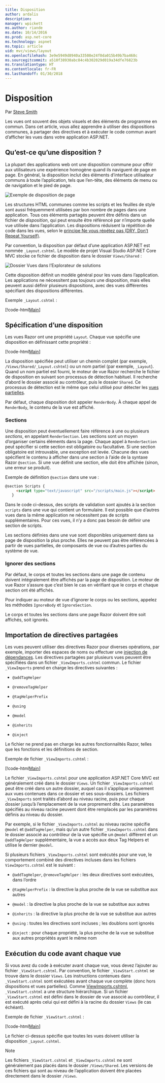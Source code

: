 ```yaml
---
title: Disposition
author: ardalis
description: 
manager: wpickett
ms.author: riande
ms.date: 10/14/2016
ms.prod: asp.net-core
ms.technology: aspnet
ms.topic: article
uid: mvc/views/layout
ms.openlocfilehash: 3e9e5949d8940a33508e24f0da015b49b7ba468c
ms.sourcegitcommit: a510f38930abc84c4b302029d019a34dfe76823b
ms.translationtype: HT
ms.contentlocale: fr-FR
ms.lasthandoff: 01/30/2018
---
```

# <a name="layout"></a>Disposition

Par [Steve Smith](https://ardalis.com/)

Les vues ont souvent des objets visuels et des éléments de programme en commun. Dans cet article, vous allez apprendre à utiliser des dispositions communes, à partager des directives et à exécuter le code commun avant d’afficher les vues dans votre application ASP.NET.

## <a name="what-is-a-layout"></a>Qu’est-ce qu’une disposition ?

La plupart des applications web ont une disposition commune pour offrir aux utilisateurs une expérience homogène quand ils naviguent de page en page. En général, la disposition inclut des éléments d’interface utilisateur communs à toute l’application, tels que l’en-tête, des éléments de menu ou de navigation et le pied de page.

![Exemple de disposition de page](layout/_static/page-layout.png)

Les structures HTML communes comme les scripts et les feuilles de style sont aussi fréquemment utilisées par bon nombre de pages dans une application. Tous ces éléments partagés peuvent être définis dans un fichier de *disposition*, qui peut ensuite être référencé par n’importe quelle vue utilisée dans l’application. Les dispositions réduisent la répétition de code dans les vues, selon le [principe Ne vous répétez pas (DRY, Don’t Repeat Yourself)](http://deviq.com/don-t-repeat-yourself/).

Par convention, la disposition par défaut d’une application ASP.NET est nommée `_Layout.cshtml`. Le modèle de projet Visual Studio ASP.NET Core MVC stocke ce fichier de disposition dans le dossier `Views/Shared` :

![Dossier Vues dans l’Explorateur de solutions](layout/_static/web-project-views.png)

Cette disposition définit un modèle général pour les vues dans l’application. Les applications ne nécessitent pas toujours une disposition, mais elles peuvent aussi définir plusieurs dispositions, avec des vues différentes spécifiant des dispositions différentes.

Exemple `_Layout.cshtml` :

[!code-html[Main](../../common/samples/WebApplication1/Views/Shared/_Layout.cshtml?highlight=42,66)]

## <a name="specifying-a-layout"></a>Spécification d’une disposition

Les vues Razor ont une propriété `Layout`. Chaque vue spécifie une disposition en définissant cette propriété :

[!code-html[Main](../../common/samples/WebApplication1/Views/_ViewStart.cshtml?highlight=2)]

La disposition spécifiée peut utiliser un chemin complet (par exemple, `/Views/Shared/_Layout.cshtml`) ou un nom partiel (par exemple, `_Layout`). Quand un nom partiel est fourni, le moteur de vue Razor recherche le fichier de disposition en suivant son processus de détection habituel. Il recherche d’abord le dossier associé au contrôleur, puis le dossier `Shared`. Ce processus de détection est le même que celui utilisé pour détecter les [vues partielles](partial.md).

Par défaut, chaque disposition doit appeler `RenderBody`. À chaque appel de `RenderBody`, le contenu de la vue est affiché.

<a name="layout-sections-label"></a>

### <a name="sections"></a>Sections

Une disposition peut éventuellement faire référence à une ou plusieurs *sections*, en appelant `RenderSection`. Les sections sont un moyen d’organiser certains éléments dans la page. Chaque appel à `RenderSection` peut spécifier si cette section est obligatoire ou facultative. Si une section obligatoire est introuvable, une exception est levée. Chacune des vues spécifient le contenu à afficher dans une section à l’aide de la syntaxe Razor `@section`. Si une vue définit une section, elle doit être affichée (sinon, une erreur se produit).

Exemple de définition `@section` dans une vue :

```html
@section Scripts {
     <script type="text/javascript" src="/scripts/main.js"></script>
   }
   ```

Dans le code ci-dessus, des scripts de validation sont ajoutés à la section `scripts` dans une vue qui contient un formulaire. Il est possible que d’autres vues dans la même application ne nécessitent pas de scripts supplémentaires. Pour ces vues, il n’y a donc pas besoin de définir une section de scripts.

Les sections définies dans une vue sont disponibles uniquement dans sa page de disposition la plus proche. Elles ne peuvent pas être référencées à partir de vues partielles, de composants de vue ou d’autres parties du système de vue.

### <a name="ignoring-sections"></a>Ignorer des sections

Par défaut, le corps et toutes les sections dans une page de contenu doivent intégralement être affichés par la page de disposition. Le moteur de vue Razor s’assure que c’est bien le cas en vérifiant que le corps et chaque section ont été affichés.

Pour indiquer au moteur de vue d’ignorer le corps ou les sections, appelez les méthodes `IgnoreBody` et `IgnoreSection`.

Le corps et toutes les sections dans une page Razor doivent être soit affichés, soit ignorés.

<a name="viewimports"></a>

## <a name="importing-shared-directives"></a>Importation de directives partagées

Les vues peuvent utiliser des directives Razor pour diverses opérations, par exemple, importer des espaces de noms ou effectuer une [injection de dépendances](dependency-injection.md). Les directives partagées par plusieurs vues peuvent être spécifiées dans un fichier `_ViewImports.cshtml` commun. Le fichier `_ViewImports` prend en charge les directives suivantes :

* `@addTagHelper`

* `@removeTagHelper`

* `@tagHelperPrefix`

* `@using`

* `@model`

* `@inherits`

* `@inject`

Le fichier ne prend pas en charge les autres fonctionnalités Razor, telles que les fonctions et les définitions de section.

Exemple de fichier `_ViewImports.cshtml` :

[!code-html[Main](../../common/samples/WebApplication1/Views/_ViewImports.cshtml)]

Le fichier `_ViewImports.cshtml` pour une application ASP.NET Core MVC est généralement créé dans le dossier `Views`. Un fichier `_ViewImports.cshtml` peut être créé dans un autre dossier, auquel cas il s’applique uniquement aux vues contenues dans ce dossier et ses sous-dossiers. Les fichiers `_ViewImports` sont traités d’abord au niveau racine, puis pour chaque dossier jusqu’à l’emplacement de la vue proprement dite. Les paramètres spécifiés au niveau racine peuvent dont être remplacés par les paramètres définis au niveau du dossier.

Par exemple, si le fichier `_ViewImports.cshtml` au niveau racine spécifie `@model` et `@addTagHelper`, mais qu’un autre fichier `_ViewImports.cshtml` dans le dossier associé au contrôleur de la vue spécifie un `@model` différent et un `@addTagHelper` supplémentaire, la vue a accès aux deux Tag Helpers et utilise le dernier `@model`.

Si plusieurs fichiers `_ViewImports.cshtml` sont exécutés pour une vue, le comportement combiné des directives incluses dans les fichiers `ViewImports.cshtml` est le suivant :

* `@addTagHelper`, `@removeTagHelper` : les deux directives sont exécutées, dans l’ordre

* `@tagHelperPrefix` : la directive la plus proche de la vue se substitue aux autres

* `@model` : la directive la plus proche de la vue se substitue aux autres

* `@inherits` : la directive la plus proche de la vue se substitue aux autres

* `@using` : toutes les directives sont incluses ; les doublons sont ignorés

* `@inject` : pour chaque propriété, la plus proche de la vue se substitue aux autres propriétés ayant le même nom

<a name="viewstart"></a>

## <a name="running-code-before-each-view"></a>Exécution du code avant chaque vue

Si vous avez du code à exécuter avant chaque vue, vous devez l’ajouter au fichier `_ViewStart.cshtml`. Par convention, le fichier `_ViewStart.cshtml` se trouve dans le dossier `Views`. Les instructions contenues dans `_ViewStart.cshtml` sont exécutées avant chaque vue complète (donc hors dispositions et vues partielles). Comme [ViewImports.cshtml](xref:mvc/views/layout#viewimports), `_ViewStart.cshtml` a une structure hiérarchique. Si un fichier `_ViewStart.cshtml` est défini dans le dossier de vue associé au contrôleur, il est exécuté après celui qui est défini à la racine du dossier `Views` (le cas échéant).

Exemple de fichier `_ViewStart.cshtml` :

[!code-html[Main](../../common/samples/WebApplication1/Views/_ViewStart.cshtml)]

Le fichier ci-dessus spécifie que toutes les vues doivent utiliser la disposition `_Layout.cshtml`.

> [!NOTE]
> Les fichiers `_ViewStart.cshtml` et `_ViewImports.cshtml` ne sont généralement pas placés dans le dossier `/Views/Shared`. Les versions de ces fichiers qui sont au niveau de l’application doivent être placées directement dans le dossier `/Views`.
